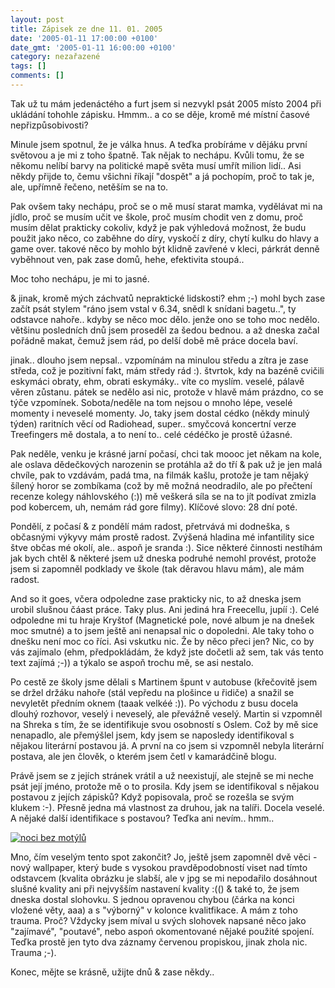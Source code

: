 ```yaml
---
layout: post
title: Zápisek ze dne 11. 01. 2005
date: '2005-01-11 17:00:00 +0100'
date_gmt: '2005-01-11 16:00:00 +0100'
category: nezařazené
tags: []
comments: []
---
```

<p>Tak už tu mám jedenáctého a furt jsem si nezvykl psát 2005 místo 2004 při ukládání  tohohle zápisku. Hmmm.. a co se děje, kromě mé místní časové nepřizpůsobivosti?</p>
<p>Minule jsem spotnul, že je válka hnus. A teďka probíráme v dějáku první světovou  a je mi z toho špatně. Tak nějak to nechápu. Kvůli tomu, že se někomu nelíbí barvy  na politické mapě světa musí umřít milion lidí.. Asi někdy přijde to, čemu všichni  říkají "dospět" a já pochopím, proč to tak je, ale, upřímně řečeno, netěším se na to.</p>
<p>Pak ovšem taky nechápu, proč se o mě musí starat mamka, vydělávat mi na jídlo,  proč se musím učit ve škole, proč musím chodit ven z domu, proč musím dělat prakticky  cokoliv, když je pak výhledová možnost, že budu použit jako něco, co zaběhne do díry,  vyskočí z díry, chytí kulku do hlavy a game over. takové něco by mohlo být klidně  zavřené v kleci, párkrát denně vyběhnout ven, pak zase domů, hehe, efektivita stoupá..</p>
<p>Moc toho nechápu, je mi to jasné.</p>
<p>&amp; jinak, kromě mých záchvatů nepraktické lidskosti? ehm ;-) mohl bych zase začít  psát stylem "ráno jsem vstal v 6.34, snědl k snídani bagetu..", ty odstavce nahoře..  kdyby se něco moc dělo. jenže ono se toho moc nedělo. většinu posledních dnů jsem  proseděl za šedou bednou. a až dneska začal pořádně makat, čemuž jsem rád, po delší  době mě práce docela baví.</p>
<p>jinak.. dlouho jsem nepsal.. vzpomínám na minulou středu a zítra je zase středa, což  je pozitivní fakt, mám středy rád :). štvrtok, kdy na bazéně cvičili eskymáci obraty,  ehm, obrati eskymáky.. víte co myslím. veselé, pálavě věren zůstanu. pátek se nedělo  asi nic, protože v hlavě mám prázdno, co se týče vzpomínek. Sobota/neděle na tom  nejsou o mnoho lépe, veselé momenty i neveselé momenty. Jo, taky jsem dostal cédko  (někdy minulý týden) raritních věcí od Radiohead, super.. smyčcová koncertní verze  Treefingers mě dostala, a to není to.. celé cédéčko je prostě úžasné.</p>
<p>Pak neděle, venku je krásné jarní počasí, chci tak moooc jet někam na kole, ale  oslava dědečkových narozenin se protáhla až do tří &amp; pak už je jen malá chvíle,  pak to vzdávám, padá tma, na filmák kašlu, protože je tam nějaký šílený horor  se zombíkama (což by mě možná neodradilo, ale po přečtení recenze kolegy náhlovského (:))  mě veškerá síla se na to jít podívat zmizla pod kobercem, uh, nemám rád gore filmy).  Klíčové slovo: 28 dní poté.</p>
<p>Pondělí, z počasí &amp; z pondělí mám radost, přetrvává mi dodneška, s občasnými  výkyvy mám prostě radost. Zvýšená hladina mé infantility sice štve občas mé okolí, ale..  aspoň je sranda :). Sice některé činnosti nestíhám jak bych chtěl &amp; některé  jsem už dneska podruhé nemohl provést, protože jsem si zapomněl podklady ve škole  (tak děravou hlavu mám), ale mám radost.</p>
<p>And so it goes, včera odpoledne zase prakticky nic, to až dneska jsem urobil slušnou  čáast práce. Taky plus. Ani jediná hra Freecellu, jupíí :). Celé odpoledne mi tu hraje Kryštof  (Magnetické pole, nové album je na dnešek moc smutné) a to jsem ještě ani nenapsal nic  o dopoledni. Ale taky toho o dnešku není moc co říci. Asi vskutku nic. Že by něco přeci  jen? Nic, co by vás zajímalo (ehm, předpokládám, že když jste dočetli až sem,  tak vás tento text zajímá ;-)) a týkalo se aspoň trochu mě, se asi nestalo.</p>
<p>Po cestě ze školy jsme dělali s Martinem špunt v autobuse (křečovitě jsem se držel držáku  nahoře (stál vepředu na plošince u řidiče) a snažil se nevyletět předním oknem  (taaak velkéé :)). Po východu z busu docela dlouhý rozhovor, veselý i neveselý, ale  převážně veselý. Martin si vzpomněl na Shreka s tím, že se identifikuje svou osobností  s Oslem. Což by mě sice nenapadlo, ale přemýšlel jsem, kdy jsem se naposledy identifikoval  s nějakou literární postavou já. A první na co jsem si vzpomněl nebyla literární  postava, ale jen člověk, o kterém jsem četl v kamarádčině blogu.</p>
<p>Právě jsem se z jejích stránek vrátil a už neexistují, ale stejně se mi neche  psát její jméno, protože mě o to prosila. Kdy jsem se identifikoval s nějakou postavou  z jejích zápisků? Když popisovala, proč se rozešla se svým klukem :-). Přesně jedna  má vlastnost za druhou, jak na talíři. Docela veselé. A nějaké další identifikace  s postavou? Teďka ani nevím.. hmm..</p>
<div >  <a href="wallpaper.php"><img alt="noci bez motýlů" src="%base_url%/assets/old-images/bezmotylu.jpg"></a>  </div>
<p>Mno, čím veselým tento spot zakončit? Jo, ještě jsem zapomněl dvě věci -  nový wallpaper, který bude s vysokou pravděpodobností viset nad tímto  odstavcem (kvalita obrázku je slabší, ale v jpg se mi nepodařilo dosáhnout slušné kvality  ani při nejvyšším nastavení kvality :(() &amp; také to, že jsem dneska dostal slohovku.   S jednou opravenou chybou  (čárka na konci vložené věty, aaa) a s "výborný" v kolonce kvalitfikace. A mám z toho  trauma. Proč? Vždycky jsem míval u svých slohovek napsané něco jako "zajímavé",  "poutavé", nebo aspoń okomentované nějaké použité spojení. Teďka prostě jen  tyto dva záznamy červenou propiskou, jinak zhola nic. Trauma ;-).</p>
<p>Konec, mějte se krásně, užijte dnů &amp; zase někdy..</p>
